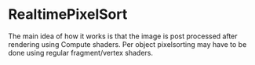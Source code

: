# RealtimePixelSort
The main idea of how it works is that the image is post processed after rendering using Compute shaders. Per object pixelsorting may have to be done using regular fragment/vertex shaders.
